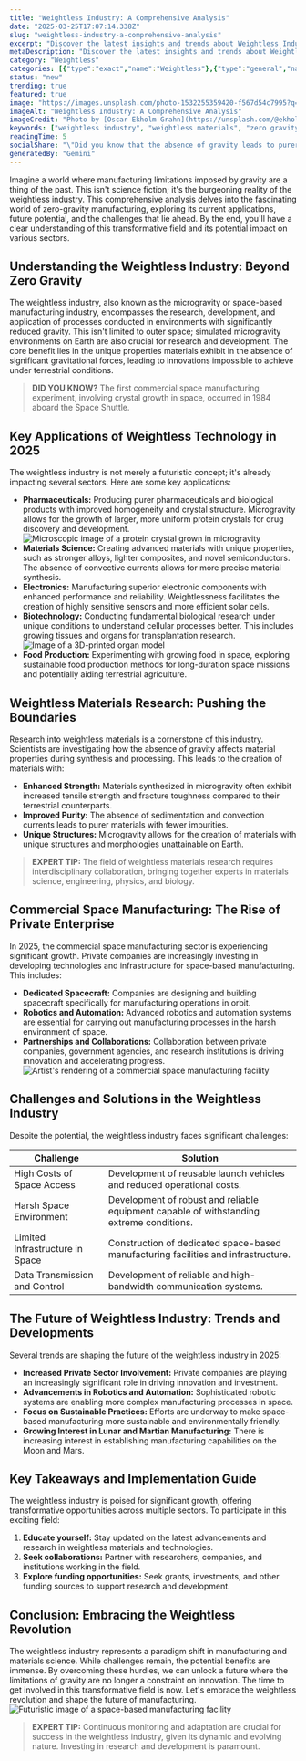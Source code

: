 ```yaml
---
title: "Weightless Industry: A Comprehensive Analysis"
date: "2025-03-25T17:07:14.338Z"
slug: "weightless-industry-a-comprehensive-analysis"
excerpt: "Discover the latest insights and trends about Weightless Industry. This comprehensive guide covers everything you need to know about Weightless Industry in 2025."
metaDescription: "Discover the latest insights and trends about Weightless Industry. This comprehensive guide covers everything you need to know about Weightless Industry in..."
category: "Weightless"
categories: [{"type":"exact","name":"Weightless"},{"type":"general","name":"Information Technology"},{"type":"medium","name":"Data Management"},{"type":"specific","name":"Cloud Services"},{"type":"niche","name":"Serverless Functions"}]
status: "new"
trending: true
featured: true
image: "https://images.unsplash.com/photo-1532255359420-f567d54c7995?q=85&w=1200&fit=max&fm=webp&auto=compress"
imageAlt: "Weightless Industry: A Comprehensive Analysis"
imageCredit: "Photo by [Oscar Ekholm Grahn](https://unsplash.com/@ekholm) on Unsplash"
keywords: ["weightless industry", "weightless materials", "zero gravity manufacturing", "microgravity applications", "space-based manufacturing", "weightless materials research", "commercial space manufacturing", "applications of weightless technology", "future of weightless industry", "buy weightless materials"]
readingTime: 5
socialShare: "\"Did you know that the absence of gravity leads to purer pharmaceuticals and stronger materials? The weightless industry is revolutionizing manufacturing as we know it!\""
generatedBy: "Gemini"
---
```




Imagine a world where manufacturing limitations imposed by gravity are a thing of the past.  This isn't science fiction; it's the burgeoning reality of the weightless industry.  This comprehensive analysis delves into the fascinating world of zero-gravity manufacturing, exploring its current applications, future potential, and the challenges that lie ahead.  By the end, you'll have a clear understanding of this transformative field and its potential impact on various sectors.

## Understanding the Weightless Industry: Beyond Zero Gravity

The weightless industry, also known as the microgravity or space-based manufacturing industry, encompasses the research, development, and application of processes conducted in environments with significantly reduced gravity.  This isn't limited to outer space;  simulated microgravity environments on Earth are also crucial for research and development.  The core benefit lies in the unique properties materials exhibit in the absence of significant gravitational forces, leading to innovations impossible to achieve under terrestrial conditions.

> **DID YOU KNOW?** The first commercial space manufacturing experiment, involving crystal growth in space, occurred in 1984 aboard the Space Shuttle.

## Key Applications of Weightless Technology in 2025

The weightless industry is not merely a futuristic concept; it's already impacting several sectors.  Here are some key applications:

* **Pharmaceuticals:**  Producing purer pharmaceuticals and biological products with improved homogeneity and crystal structure.  Microgravity allows for the growth of larger, more uniform protein crystals for drug discovery and development. ![Microscopic image of a protein crystal grown in microgravity](https://images.unsplash.com/photo-1680745840784-318be3708374?q=85&w=1200&fit=max&fm=webp&auto=compress)
* **Materials Science:** Creating advanced materials with unique properties, such as stronger alloys, lighter composites, and novel semiconductors.  The absence of convective currents allows for more precise material synthesis.
* **Electronics:** Manufacturing superior electronic components with enhanced performance and reliability.  Weightlessness facilitates the creation of highly sensitive sensors and more efficient solar cells.
* **Biotechnology:** Conducting fundamental biological research under unique conditions to understand cellular processes better.  This includes growing tissues and organs for transplantation research. ![Image of a 3D-printed organ model](https://images.unsplash.com/photo-1496247749665-49cf5b1022e9?q=85&w=1200&fit=max&fm=webp&auto=compress)
* **Food Production:** Experimenting with growing food in space, exploring sustainable food production methods for long-duration space missions and potentially aiding terrestrial agriculture.

## Weightless Materials Research: Pushing the Boundaries

Research into weightless materials is a cornerstone of this industry. Scientists are investigating how the absence of gravity affects material properties during synthesis and processing. This leads to the creation of materials with:

* **Enhanced Strength:**  Materials synthesized in microgravity often exhibit increased tensile strength and fracture toughness compared to their terrestrial counterparts.
* **Improved Purity:**  The absence of sedimentation and convection currents leads to purer materials with fewer impurities.
* **Unique Structures:**  Microgravity allows for the creation of materials with unique structures and morphologies unattainable on Earth.

> **EXPERT TIP:**  The field of weightless materials research requires interdisciplinary collaboration, bringing together experts in materials science, engineering, physics, and biology.

## Commercial Space Manufacturing: The Rise of Private Enterprise

In 2025, the commercial space manufacturing sector is experiencing significant growth. Private companies are increasingly investing in developing technologies and infrastructure for space-based manufacturing. This includes:

* **Dedicated Spacecraft:**  Companies are designing and building spacecraft specifically for manufacturing operations in orbit.
* **Robotics and Automation:**  Advanced robotics and automation systems are essential for carrying out manufacturing processes in the harsh environment of space.
* **Partnerships and Collaborations:**  Collaboration between private companies, government agencies, and research institutions is driving innovation and accelerating progress. ![Artist's rendering of a commercial space manufacturing facility](https://images.unsplash.com/photo-1522322512347-a0e57fd1744c?q=85&w=1200&fit=max&fm=webp&auto=compress)

## Challenges and Solutions in the Weightless Industry

Despite the potential, the weightless industry faces significant challenges:

| Challenge                     | Solution                                                                   |
|------------------------------|---------------------------------------------------------------------------|
| High Costs of Space Access    | Development of reusable launch vehicles and reduced operational costs.      |
| Harsh Space Environment        | Development of robust and reliable equipment capable of withstanding extreme conditions. |
| Limited Infrastructure in Space | Construction of dedicated space-based manufacturing facilities and infrastructure. |
| Data Transmission and Control | Development of reliable and high-bandwidth communication systems.         |

## The Future of Weightless Industry: Trends and Developments

Several trends are shaping the future of the weightless industry in 2025:

* **Increased Private Sector Involvement:**  Private companies are playing an increasingly significant role in driving innovation and investment.
* **Advancements in Robotics and Automation:**  Sophisticated robotic systems are enabling more complex manufacturing processes in space.
* **Focus on Sustainable Practices:**  Efforts are underway to make space-based manufacturing more sustainable and environmentally friendly.
* **Growing Interest in Lunar and Martian Manufacturing:**  There is increasing interest in establishing manufacturing capabilities on the Moon and Mars.

## Key Takeaways and Implementation Guide

The weightless industry is poised for significant growth, offering transformative opportunities across multiple sectors.  To participate in this exciting field:

1. **Educate yourself:**  Stay updated on the latest advancements and research in weightless materials and technologies.
2. **Seek collaborations:**  Partner with researchers, companies, and institutions working in the field.
3. **Explore funding opportunities:**  Seek grants, investments, and other funding sources to support research and development.

## Conclusion: Embracing the Weightless Revolution

The weightless industry represents a paradigm shift in manufacturing and materials science.  While challenges remain, the potential benefits are immense. By overcoming these hurdles, we can unlock a future where the limitations of gravity are no longer a constraint on innovation.  The time to get involved in this transformative field is now.  Let's embrace the weightless revolution and shape the future of manufacturing. ![Futuristic image of a space-based manufacturing facility](https://images.unsplash.com/photo-1532255359420-f567d54c7995?q=85&w=1200&fit=max&fm=webp&auto=compress)

> **EXPERT TIP:**  Continuous monitoring and adaptation are crucial for success in the weightless industry, given its dynamic and evolving nature.  Investing in research and development is paramount.
